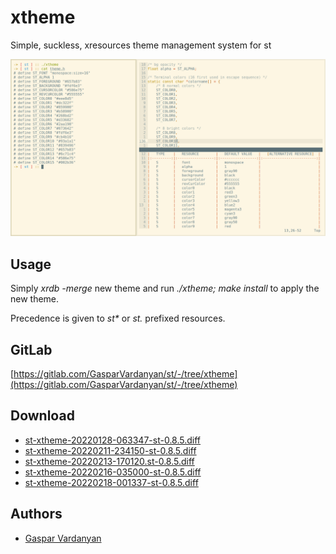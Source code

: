 xtheme
======
Simple, suckless, xresources theme management system for st

![Demo](demo.png)

Usage
-----
Simply *xrdb -merge* new theme and run *./xtheme; make install* to apply the new theme.

Precedence is given to *st\** or *st.* prefixed resources.

GitLab
------
[https://gitlab.com/GasparVardanyan/st/-/tree/xtheme](https://gitlab.com/GasparVardanyan/st/-/tree/xtheme)

Download
--------
* [st-xtheme-20220128-063347-st-0.8.5.diff](st-xtheme-20220128-063347-st-0.8.5.diff)
* [st-xtheme-20220211-234150-st-0.8.5.diff](st-xtheme-20220211-234150-st-0.8.5.diff)
* [st-xtheme-20220213-170120.st-0.8.5.diff](st-xtheme-20220213-170120.st-0.8.5.diff)
* [st-xtheme-20220216-035000-st-0.8.5.diff](st-xtheme-20220216-035000-st-0.8.5.diff)
* [st-xtheme-20220218-001337-st-0.8.5.diff](st-xtheme-20220218-001337-st-0.8.5.diff)


Authors
-------
* [Gaspar Vardanyan](https://gitlab.com/GasparVardanyan)
